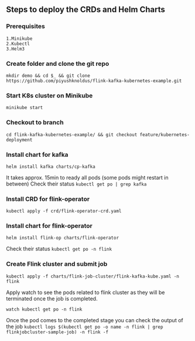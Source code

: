 ## Steps to deploy the CRDs and Helm Charts

### Prerequisites
	1.Minikube
	2.Kubectl
	3.Helm3

### Create folder and clone the git repo
`mkdir demo && cd $_ && git clone https://github.com/piyushknoldus/flink-kafka-kubernetes-example.git`

### Start K8s cluster on Minikube
`minikube start`

### Checkout to branch
`cd flink-kafka-kubernetes-example/ && git checkout feature/kubernetes-deployment `

### Install chart for kafka
`helm install kafka charts/cp-kafka`

It takes approx. 15min to ready all pods (some pods might restart in between)
Check their status 
`kubectl get po | grep kafka`

### Install CRD for flink-operator
`kubectl apply -f crd/flink-operator-crd.yaml`


### Install chart for flink-operator
`helm install flink-op charts/flink-operator`

Check their status 
`kubectl get po -n flink`


### Create Flink cluster and submit job
`kubectl apply -f charts/flink-job-cluster/flink-kafka-kube.yaml -n flink`

Apply watch to see the pods related to flink cluster as they will be terminated once the job is completed. 

`watch kubectl get po -n flink`

Once the pod comes to the completed stage you can check the output of the job 
`kubectl logs $(kubectl get po -o name -n flink | grep flinkjobcluster-sample-job) -n flink -f`


